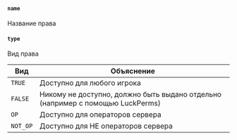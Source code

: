 #### `name`

Название права

#### `type`

Вид права

| Вид      | Объяснение                                                                     |
|----------|--------------------------------------------------------------------------------|
| `TRUE`   | Доступно для любого игрока                                                     |
| `FALSE`  | Никому не доступно, должно быть выдано отдельно (например с помощью LuckPerms) |
| `OP`     | Доступно для операторов сервера                                                |
| `NOT_OP` | Доступно для НЕ операторов сервера                                             |
